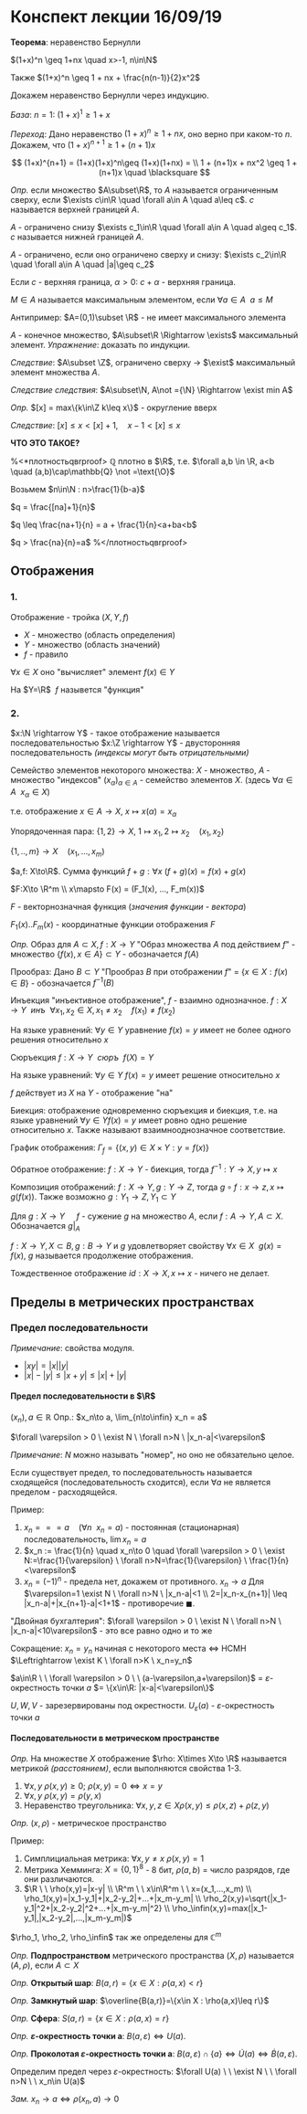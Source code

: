 # Конспект лекции 16/09/19

**Теорема**: неравенство Бернулли

$(1+x)^n \geq 1+nx \quad x>-1, n\in\N$

Также $(1+x)^n \geq 1 + nx + \frac{n(n-1)}{2}x^2$

Докажем неравенство Бернулли через индукцию.

*База*: $n=1: \ (1+x)^1\geq 1 + x$

*Переход*: Дано неравенство $(1+x)^n\geq 1+nx$, оно верно при каком-то $n$. Докажем, что $(1+x)^{n+1}\geq 1 + (n+1)x$

$$
(1+x)^{n+1} = (1+x)(1+x)^n\geq (1+x)(1+nx) = \\ 1 + (n+1)x + nx^2 \geq 1 + (n+1)x \quad \blacksquare
$$

*Опр.* если множество $A\subset\R$, то $A$ называется ограниченным сверху, если $\exists c\in\R \quad \forall a\in A \quad a\leq c$. $c$ называется верхней границей $A$.

$A$ - ограничено снизу $\exists c_1\in\R \quad \forall a\in A \quad a\geq c_1$. $c$ называется нижней границей $A$.

$A$ - ограничено, если оно ограничено сверху и снизу: $\exists c_2\in\R \quad \forall a\in A \quad |a|\geq c_2$

Если $c$ - верхняя граница, $\alpha > 0$: $c+\alpha$ - верхняя граница.

$M\in A$ называется максимальным элементом, если $\forall a\in A \ \ a\leq M$

Антипример: $A=(0,1)\subset \R$ - не имеет максимального элемента

$A$ - конечное множество, $A\subset\R \Rightarrow \exists$ максимальный элемент. *Упражнение*: доказать по индукции.

*Следствие*: $A\subset \Z$, ограничено сверху -> $\exist$ максимальный элемент множества $A$.

*Следствие следствия*: $A\subset\N, A\not ={\N} \Rightarrow \exist min A$

*Опр.* $[x] = max\{k\in\Z k\leq x\}$ - округление вверх

*Следствие*: $[x]\leq x < [x]+1, \quad x-1<[x]\leq x$

**ЧТО ЭТО ТАКОЕ?**

%<*плотностьqвrproof>
$\mathbb{Q}$ плотно в $\R$, т.е. $\forall a,b \in \R, a<b \quad (a,b)\cap\mathbb{Q} \not =\text{\O}$

Возьмем $n\in\N : n>\frac{1}{b-a}$

$q = \frac{[na]+1}{n}$

$q \leq \frac{na+1}{n} = a + \frac{1}{n}<a+ba<b$

$q > \frac{na}{n}=a$
%</плотностьqвrproof>

## Отображения

### 1.

Отображение - тройка $(X,Y,f)$
- $X$ - множество (область определения)
- $Y$ - множество (область значений)
- $f$ - правило

$\forall x\in X$ оно "вычисляет" элемент $f(x)\in Y$

На $Y=\R$ $\ f$ назывется "функция"

### 2.

$x:\N \rightarrow Y$ - такое отображение называется последовательностью
$x:\Z \rightarrow Y$ - двусторонняя последовательность *(индексы могут быть отрицательными)*

Семейство элементов некоторого множества: $X$ - множество, $A$ - множество "индексов" $(x_\alpha)_{\alpha\in A}$ - семейство элементов $X$. (здесь $\forall \alpha\in A \ \ x_\alpha \in X$)

<!-- TODO: сверить с определением в первом конспекте. -->

т.е. отображение $x\in A \rightarrow X$, $x\mapsto x(\alpha)=x_\alpha$

Упорядоченная пара: $\{1,2\} \to X$, $1\mapsto x_1, 2\mapsto x_2 \quad (x_1,x_2)$

$\{1,..,m\}\to X \quad (x_1, ..., x_m)$

$a,f: X\to\R$. Сумма функций $f+g: \forall x \ (f+g)(x) = f(x) + g(x)$

$F:X\to \R^m \\
x\mapsto F(x) = (F_1(x), ..., F_m(x))$

$F$ - векторнозначная функция (*значения функции - вектора*)

$F_1(x)..F_m(x)$ - координатные функции отображения $F$

*Опр.* Образ для $A\subset X, f:X\to Y$ "Образ множества $A$ под действием $f$" - множество $\{f(x), x\in A\} \subset Y$ - обозначается $f(A)$

Прообраз: Дано $B\subset Y$ "Прообраз $B$  при отображении $f$" = $\{ x\in X : f(x)\in B \}$ - обозначается $f^{-1}(B)$

Инъекция "инъективное отображение", $f$ - взаимно однозначное. $f:X\to Y \ \  инъ \ \ \forall x_1,x_2\in X, x_1\not =x_2 \quad f(x_1)\not = f(x_2)$

На языке уравнений: $\forall y\in Y$ уравнение $f(x)=y$ имеет не более одного решения относительно $x$

<!-- TODO: бумажный конспект -->

Сюръекция $f:X\to Y \ \ сюръ \ \ f(X)=Y$

На языке уравнений: $\forall y\in Y \ f(x)=y$ имеет решение относительно $x$

$f$ действует из $X$ на $Y$ - отображение "на"

Биекция: отображение одновременно сюръекция и биекция, т.е. на языке уравнений $\forall y\in Y f(x)=y$ имеет ровно одно решение относительно $x$. Также называют взаимнооднозначное соответствие.

График отображения: $\Gamma_f = \{(x,y)\in X\times Y: y = f(x) \}$

Обратное отображение: $f: X\to Y$ - биекция, тогда $f^{-1}:Y\to X, y\mapsto x$

Композиция отображений: $f: X\to Y, g: Y\to Z$, тогда $g\circ f: x\to z, x\mapsto g(f(x))$. Также возможно $g: Y_1 \to Z, Y_1\subset Y$

Для $g: X\to Y\quad$ $f$ - сужение $g$ на множество $A$, если $f: A\to Y, A\subset X$. Обозначается $g|_A$

$f:X\to Y, X\subset B, g: B\to Y$ и $g$ удовлетворяет свойству $\forall x\in X \ \ g(x)=f(x)$, $g$ называется продолжение отображения.

Тождественное отображение $id: X\to X, x\mapsto x$ - ничего не делает.

## Пределы в метрических пространствах

### Предел последовательности

*Примечание*: свойства модуля.
- $|xy|=|x||y|$
- $|x|-|y|\leq |x+y| \leq |x|+|y|$

#### Предел последовательности в $\R$

$(x_n), a\in\mathbb{R}$ Опр.: $x_n\to a, \lim_{n\to\infin} x_n = a$

$\forall \varepsilon > 0 \ \exist N \ \forall n>N \ |x_n-a|<\varepsilon$

*Примечание*: $N$ можно называть "номер", но оно не обязательно целое.

Если существует предел, то последовательность называется сходящейся (последовательность сходится), если $\forall a$ не является пределом - расходящейся.

Пример:
1. $x_n === a \quad (\forall n \ \ x_n=a)$ - постоянная (стационарная) последовательность, $\lim x_n=a$
2. $x_n := \frac{1}{n} \quad x_n\to 0 \quad \forall \varepsilon > 0 \ \exist N:=\frac{1}{\varepsilon} \ \forall n>N=\frac{1}{\varepsilon} \ \frac{1}{n}<\varepsilon$
3. $x_n=(-1)^n$ - предела нет, докажем от противного. $x_n\to a$ Для $\varepsilon=1 \exist N \ \forall n>N \ |x_n-a|<1 \\ 2=|x_n-x_{n+1}| \leq |x_n-a|+|x_{n+1}-a|<1+1$ - противоречие $\blacksquare$.

"Двойная бухгалтерия": $\forall \varepsilon > 0 \ \exist N \ \forall n>N \ |x_n-a|<10\varepsilon$ - это все равно одно и то же

Сокращение: $x_n=y_n$ начиная с некоторого места $\Leftrightarrow$ НСМН $\Leftrightarrow \exist K \ \forall n>K \ x_n=y_n$

$a\in\R \ \ \forall \varepsilon > 0 \ \ (a-\varepsilon,a+\varepsilon)$ = $\varepsilon$-окрестность точки $a$ $= \{x\in\R: |x-a|<\varepsilon\}$

$U,W,V$ - зарезервированы под окрестности. $U_\varepsilon (a)$ - $\varepsilon$-окрестность точки $a$

#### Последовательности в метрическом пространстве

*Опр.* На множестве $X$ отображение $\rho: X\times X\to \R$ называется метрикой *(расстоянием)*, если выполняются свойства 1-3.

1. $\forall x,y \ \rho(x,y)\geq 0$; $\rho(x,y)=0 \Leftrightarrow x=y$
2. $\forall x,y \ \rho(x,y)=\rho(y,x)$
3. Неравенство треугольника: $\forall x,y,z\in X \rho(x,y)\leq \rho(x,z)+\rho(z,y)$

*Опр.* $(x, \rho)$ - метрическое пространство

Пример:

1. Симплициальная метрика: $\forall x,y\not =x \ \rho(x,y)=1$ 
2. Метрика Хемминга: $X=\{0,1\}^8$ - 8 бит, $\rho(a,b)$ = число разрядов, где они различаются.
3. $\R \ \ \rho(x,y)=|x-y| \\
   \R^m \ \ x\in\R^m \ \ x=(x_1,...,x_m) \\
    \rho_1(x,y)=|x_1-y_1|+|x_2-y_2|+...+|x_m-y_m| \\
    \rho_2(x,y)=\sqrt{|x_1-y_1|^2+|x_2-y_2|^2+...+|x_m-y_m|^2} \\
    \rho_\infin(x,y)=max(|x_1-y_1|,|x_2-y_2|,...,|x_m-y_m|)$

$\rho_1, \rho_2, \rho_\infin$ так же определены для $\mathbb{C}^m$

*Опр.* **Подпространством** метрического пространства $(X,\rho)$ называется $(A, \rho)$, если $A\subset X$

*Опр.* **Открытый шар**: $B(a,r)=\{x\in X : \rho(a,x)<r\}$

*Опр.* **Замкнутый шар**: $\overline{B(a,r)}=\{x\in X : \rho(a,x)\leq r\}$

*Опр.* **Сфера**: $S(a,r)=\{x\in X : \rho(a,x)=r\}$

*Опр.* **$\varepsilon$-окрестность точки $\textbf{a}$**: $B(a, \varepsilon) \Leftrightarrow U(a)$.

*Опр.* **Проколотая $\varepsilon$-окрестность точки $\textbf{a}$**: $B(a, \varepsilon)\cap\{a\} \Leftrightarrow \dot{U}(a) \Leftrightarrow \dot{B}(a,\varepsilon)$.

Определим предел через $\varepsilon$-окрестность: $\forall U(a) \ \ \exist N \ \ \forall n>N \ \ x_n\in U(a)$

*Зам.* $x_n \to a \Leftrightarrow \rho(x_n, a)\to 0$